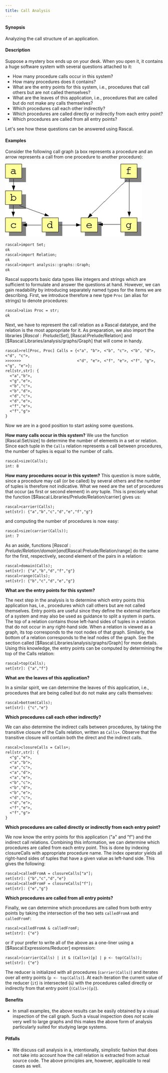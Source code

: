 ```yaml
---
title: Call Analysis
---
```


#### Synopsis

Analyzing the call structure of an application.

#### Description

Suppose a mystery box ends up on your desk. When you open it, it contains a huge software system with several questions attached to it:

*  How many procedure calls occur in this system?
*  How many procedures does it contains?
*  What are the entry points for this system, i.e., procedures that call others but are not called themselves?
*  What are the leaves of this application, i.e., procedures that are called but do not make any calls themselves?
*  Which procedures call each other indirectly?
*  Which procedures are called directly or indirectly from each entry point?
*  Which procedures are called from all entry points?


Let's see how these questions can be answered using Rascal.

#### Examples

Consider the following call graph (a box represents a procedure and an arrow represents a call from one procedure to another procedure):


![](/assets/Recipes/Common/CallAnalysis/calls.png)



```rascal-shell
rascal>import Set;
ok
rascal>import Relation;
ok
rascal>import analysis::graphs::Graph;
ok
```
Rascal supports basic data types like integers and strings which are sufficient to formulate and answer the questions at hand. However, we
can gain readability by introducing separately named types for the items we are describing. 
First, we introduce therefore a new type `Proc` (an alias for strings) to denote procedures:

```rascal-shell
rascal>alias Proc = str;
ok
```
Next, we have to represent the call relation as a Rascal datatype, and the relation is the most appropriate for it.
As preparation, we also import the libraries [$Rascal:Prelude/Set], [$Rascal:Prelude/Relation] and [$Rascal:Libraries/analysis/graphs/Graph] that will come in handy.

```rascal-shell
rascal>rel[Proc, Proc] Calls = {<"a", "b">, <"b", "c">, <"b", "d">, <"d", "c">, 
>>>>>>>                         <"d", "e">, <"f", "e">, <"f", "g">, <"g", "e">};
rel[str,str]: {
  <"a","b">,
  <"g","e">,
  <"b","c">,
  <"b","d">,
  <"d","c">,
  <"d","e">,
  <"f","e">,
  <"f","g">
}
```
Now we are in a good position to start asking some questions.

__How many calls occur in this system?__
We use the function [Rascal:Set/size] to determine the number of elements in a set or relation.
Since each tuple in the `Calls` relation represents a call between procedures, the number of tuples is equal
to the number of calls.

```rascal-shell
rascal>size(Calls);
int: 8
```
__How many procedures occur in this system?__ This question is more subtle, since a procedure may call (or be called) by
several others and the number of tuples is therefore not indicative. What we need are the set of procedures that
occur (as first or second element) in _any_ tuple. This is precisely what the function [$Rascal:Libraries/Prelude/Relation/carrier] gives us:

```rascal-shell
rascal>carrier(Calls);
set[str]: {"a","b","c","d","e","f","g"}
```
and computing the number of procedures is now easy:

```rascal-shell
rascal>size(carrier(Calls));
int: 7
```
As an aside, functions [$Rascal:Prelude/Relation/domain] and [$Rascal:Prelude/Relation/range] do the same for the first, respectively, second element of the pairs in a relation:

```rascal-shell
rascal>domain(Calls);
set[str]: {"a","b","d","f","g"}
rascal>range(Calls);
set[str]: {"b","c","d","e","g"}
```
__What are the entry points for this system?__

The next step in the analysis is to determine which entry points this application has, i.e., procedures which call others but are 
not called themselves. Entry points are useful since they define the external interface of a system and may also be used as guidance to
split a system in parts. The top of a relation contains those left-hand sides of tuples in a relation that do not occur in any 
right-hand side. When a relation is viewed as a graph, its top corresponds to the root nodes of that graph. Similarly, the bottom of a 
relation corresponds to the leaf nodes of the graph. See the section called  [$Rascal:Libraries/analysis/graphs/Graph] for more details. Using this knowledge, the entry
points can be computed by determining the top of the Calls relation:

```rascal-shell
rascal>top(Calls);
set[str]: {"a","f"}
```
__What are the leaves of this application?__

In a similar spirit, we can determine the leaves of this application, i.e., procedures that are being called but do not make any calls
themselves:

```rascal-shell
rascal>bottom(Calls);
set[str]: {"c","e"}
```
__Which procedures call each other indirectly?__

We can also determine the indirect calls between procedures, by taking the transitive closure of the Calls relation, written as `Calls+`. 
Observe that the transitive closure will contain both the direct and the indirect calls.

```rascal-shell
rascal>closureCalls = Calls+;
rel[str,str]: {
  <"g","e">,
  <"a","b">,
  <"a","c">,
  <"a","d">,
  <"a","e">,
  <"b","c">,
  <"b","d">,
  <"b","e">,
  <"d","c">,
  <"d","e">,
  <"f","e">,
  <"f","g">
}
```
__Which procedures are called directly or indirectly from each entry point?__

We now know the entry points for this application ("a" and "f") and the indirect call relations. Combining this information, 
we can determine which procedures are called from each entry point. This is done by indexing closureCalls with appropriate procedure name.
The index operator yields all right-hand sides of tuples that have a given value as left-hand side. This gives the following:

```rascal-shell
rascal>calledFromA = closureCalls["a"];
set[str]: {"b","c","d","e"}
rascal>calledFromF = closureCalls["f"];
set[str]: {"e","g"}
```
__Which procedures are called from all entry points?__

Finally, we can determine which procedures are called from both entry points by taking the intersection of the two sets 
`calledFromA` and `calledFromF`:

```rascal-shell
rascal>calledFromA & calledFromF;
set[str]: {"e"}
```
or if your prefer to write all of the above as a one-liner using a [$Rascal:Expressions/Reducer] expression:

```rascal-shell
rascal>(carrier(Calls) | it & (Calls+)[p] | p <- top(Calls));
set[str]: {"e"}
```

The reducer is initialized with  all procedures (`carrier(Calls)`) and iterates over all entry points (`p <- top(Calls)`).
At each iteration the current value of the reducer (`it`) is intersected (`&`) with the procedures called directly or indirectly
from that entry point (`(Calls+)[p]`).

#### Benefits

*  In small examples, the above results can be easily obtained by a visual inspection of the call graph.
Such a visual inspection does _not_ scale very well to large graphs and this makes the above form of analysis particularly suited for studying large systems.

#### Pitfalls

*  We discuss call analysis in a, intentionally, simplistic fashion that does not take into account how the call relation
  is extracted from actual source code.
  The above principles are, however, applicable to real cases as well.



